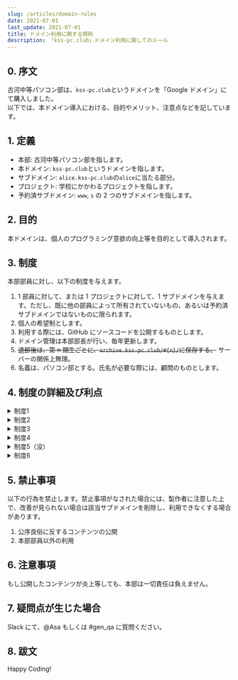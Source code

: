 ```yaml
---
slug: /articles/domain-rules
date: 2021-07-01
last_update: 2021-07-01
title: ドメイン利用に関する規則
description: 「kss-pc.club」ドメイン利用に関してのルール
---
```


## 0. 序文

古河中等パソコン部は、`kss-pc.club`というドメインを「Google ドメイン」にて購入しました。<br>
以下では、本ドメイン導入における、目的やメリット、注意点などを記しています。

## 1. 定義

- 本部: 古河中等パソコン部を指します。
- 本ドメイン: `kss-pc.club`というドメインを指します。
- サブドメイン: `alice.kss-pc.club`の`alice`に当たる部分。
- プロジェクト: 学校にかかわるプロジェクトを指します。
- 予約済サブドメイン: `www`, `s` の 2 つのサブドメインを指します。

## 2. 目的

本ドメインは、個人のプログラミング意欲の向上等を目的として導入されます。

## 3. 制度

本部部員に対し、以下の制度を与えます。

1. 1 部員に対して、または 1 プロジェクトに対して、1 サブドメインを与えます。ただし、既に他の部員によって所有されていないもの、あるいは予約済サブドメインではないものに限られます。
2. 個人の希望制とします。
3. 利用する際には、GitHub にソースコードを公開するものとします。
4. ドメイン管理は本部部長が行い、毎年更新します。
5. ~~退部後は、第 n 期生ごとに、`archive.kss-pc.club/#{n}/`に保存する。~~ サーバーの関係上無理。
6. 名義は、パソコン部とする。氏名が必要な際には、顧問のものとします。

## 4. 制度の詳細及び利点

<details><summary>制度1</summary><div>

> 1 部員に対して、または 1 プロジェクトに対して、1 サブドメインを与えます。ただし、既に他の部員によって所有されていないもの、あるいは予約済サブドメインではないものに限られます。

**詳細**
　部員（or プロジェクト）に対し、例えば`bucho.kss-pc.club`が個人（or チーム）で利用できるようになります。<br>
　予約済ドメイン（`www`, `s`）は、それぞれ本部のページのホスト、短縮 URL として利用できます。

**利点**

- もともと GitHub 側で生成される`kss-pc-club.github.io`が、`kss-pc.club`になることで、可読性向上及び URL タイプ時間の短縮が見込めます。
- 個人でドメインを買う余裕がなくても、独自サブドメインが使えます。
- 個人に与えることにより、本部部員としての自覚を持つことでしょう？

</div></details>

<details><summary>制度2</summary><div>

> 個人の希望制とします。

**詳細**
　あくまで個人の希望制とし、強制的に利用させることはないということ。

**利点**

- 「自分が古河中等パソコン部だとバレる」のを懸念する人に対しては、受け取らないという選択肢となることでしょう。

</div></details>

<details><summary>制度3</summary><div>

> 利用する際には、GitHub にソースコードを公開するものとします。

**詳細**
　[GitHub](https://github.co.jp)は、ソースコードのホスティングサービス。利用する際には、GitHub に公開することを前提とします。

**利点**

- 疑問点や改善点が生じた際、質問者はアップロードするだけで、閲覧者はブラウザを開くだけで見ることができるため、質問などが活発化し、話し合いも増えると見込めます。
- 公開する際に利用するコマンドは、将来いつか使うことになるので、役立つことでしょう。
- ドメインや公開の設定が簡単。

</div></details>

<details><summary>制度4</summary><div>

> ドメイン管理は本部部長が行い、毎年更新します。

**詳細**
　ドメインの管理は部長により行われます。<br>
　 DNS 設定は、Google スプレッドシートにて申請し、部長が行います。<br>
　部長が変わった際には、「新」部長が管理を引き継ぐ。「元」部長は、引き継がれたことを確認の上、アクセス権を自ら削除します。<br>
　ドメインは 1 年契約なので、毎年更新する必要があります。<br>

**利点**

- 部長以外は管理できないようにすることで、「荒らし」の心配がなくなるでしょう。
- 部長はドメインを管理することで、自覚を持つでしょう？
- Google ドメインでは、この「管理」が割と簡単にできる。

</div></details>

<details><summary>制度5（没）</summary><div>

> ~~退部後は、第 n 期生ごとに、`archive.kss-pc.club/#{n}/`に保存する。~~

~~**詳細**~~
　~~退部後は、`archive`というサブドメインに、元のページのコピーを保存する。~~

~~**利点**~~

- ~~退部後にサブドメインを削除することにより、重複により利用できなくなるサブドメインが減る。~~
- ~~アーカイブを残すことにより、「情報は簡単に消すことはできない」という意識を持たせる。~~

**没となった理由**

- サーバー管理などのコストの問題。
- GitHub なら自分のアカウントに保存すればいいのでは？

</div></details>

<details><summary>制度6</summary><div>

> 名義は、パソコン部とします。氏名が必要な際には、顧問のものとします。

**詳細**
　当たり前のこと。

**利点**
　（なし）

</div></details>

## 5. 禁止事項

以下の行為を禁止します。禁止事項がなされた場合には、製作者に注意した上で、改善が見られない場合は該当サブドメインを削除し、利用できなくする場合があります。

1. 公序良俗に反するコンテンツの公開
2. 本部部員以外の利用

## 6. 注意事項

もし公開したコンテンツが炎上等しても、本部は一切責任は負えません。

## 7. 疑問点が生じた場合

Slack にて、@Asa もしくは #gen_qa に質問ください。

## 8. 跋文

Happy Coding!
